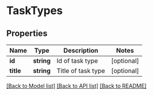 # TaskTypes

## Properties
Name | Type | Description | Notes
------------ | ------------- | ------------- | -------------
**id** | **string** | Id of task type | [optional] 
**title** | **string** | Title of task type | [optional] 

[[Back to Model list]](../../README.md#documentation-for-models) [[Back to API list]](../../README.md#documentation-for-api-endpoints) [[Back to README]](../../README.md)


